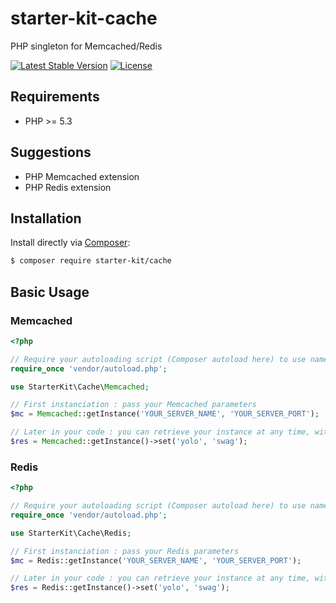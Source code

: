 # starter-kit-cache

PHP singleton for Memcached/Redis

[![Latest Stable Version](https://poser.pugx.org/starter-kit/cache/v/stable)](https://packagist.org/packages/starter-kit/cache) [![License](https://poser.pugx.org/starter-kit/cache/license)](https://packagist.org/packages/starter-kit/cache)

## Requirements

- PHP >= 5.3

## Suggestions

- PHP Memcached extension
- PHP Redis extension

## Installation

Install directly via [Composer](https://getcomposer.org/):
```bash
$ composer require starter-kit/cache
```

## Basic Usage

### Memcached

```php
<?php

// Require your autoloading script (Composer autoload here) to use namespaces
require_once 'vendor/autoload.php';

use StarterKit\Cache\Memcached;

// First instanciation : pass your Memcached parameters
$mc = Memcached::getInstance('YOUR_SERVER_NAME', 'YOUR_SERVER_PORT');

// Later in your code : you can retrieve your instance at any time, without creating new Memcached connection
$res = Memcached::getInstance()->set('yolo', 'swag');
```

### Redis

```php
<?php

// Require your autoloading script (Composer autoload here) to use namespaces
require_once 'vendor/autoload.php';

use StarterKit\Cache\Redis;

// First instanciation : pass your Redis parameters
$mc = Redis::getInstance('YOUR_SERVER_NAME', 'YOUR_SERVER_PORT');

// Later in your code : you can retrieve your instance at any time, without creating new Redis connection
$res = Redis::getInstance()->set('yolo', 'swag');
```

